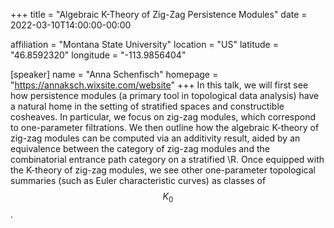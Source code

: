 +++
title = "Algebraic K-Theory of Zig-Zag Persistence Modules"
date = 2022-03-10T14:00:00-00:00

affiliation = "Montana State University"
location = "US"
latitude = "46.8592320"
longitude = "-113.9856404"
 
[speaker]
  name = "Anna Schenfisch"
  homepage = "https://annaksch.wixsite.com/website"
+++
In this talk, we will first see how persistence modules (a primary tool in topological data analysis) have a natural home in the setting of stratified spaces and constructible cosheaves. In particular, we focus on zig-zag modules, which correspond to one-parameter filtrations. We then outline how the algebraic K-theory of zig-zag modules can be computed via an additivity result, aided by an equivalence between the category of zig-zag modules and the combinatorial entrance path category on a stratified \R. Once equipped with the K-theory of zig-zag modules, we see other one-parameter topological summaries (such as Euler characteristic curves) as classes of $$K_0$$.